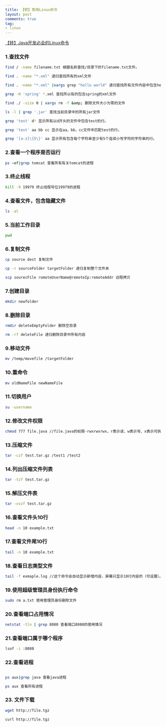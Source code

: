 ```yaml
---
title: 【转】常用Linux命令
layout: post
comments: true
tag: 
- linux
---
```


[【转】Java开发必会的Linux命令](http://blog.csdn.net/u013970991/article/details/52036304)

### 1.查找文件


```sh
find / -name filename.txt 根据名称查找/目录下的filename.txt文件。

find . -name "*.xml" 递归查找所有的xml文件

find . -name "*.xml" |xargs grep "hello world" 递归查找所有文件内容中包含hello world的xml文件

grep -H 'spring' *.xml 查找所以有的包含spring的xml文件

find ./ -size 0 | xargs rm -f &amp; 删除文件大小为零的文件

ls -l | grep '.jar' 查找当前目录中的所有jar文件

grep 'test' d* 显示所有以d开头的文件中包含test的行。

grep 'test' aa bb cc 显示在aa，bb，cc文件中匹配test的行。

grep '[a-z]\{5\}' aa 显示所有包含每个字符串至少有5个连续小写字符的字符串的行。

```

### 2.查看一个程序是否运行

```sh
ps –ef|grep tomcat 查看所有有关tomcat的进程

```
### 3.终止线程

```sh
kill -9 19979 终止线程号位19979的进程

```
### 4.查看文件，包含隐藏文件

```sh
ls -al

```
### 5.当前工作目录

```sh
pwd

```
### 6.复制文件

```sh
cp source dest 复制文件

cp -r sourceFolder targetFolder 递归复制整个文件夹

scp sourecFile romoteUserName@remoteIp:remoteAddr 远程拷贝

```
### 7.创建目录

```sh
mkdir newfolder

```
### 8.删除目录

```sh
rmdir deleteEmptyFolder 删除空目录 

rm -rf deleteFile 递归删除目录中所有内容

```
### 9.移动文件

```sh
mv /temp/movefile /targetFolder

```
### 10.重命令

```sh
mv oldNameFile newNameFile
```
### 11.切换用户

```sh
su -username
```
### 12.修改文件权限

```sh
chmod 777 file.java //file.java的权限-rwxrwxrwx，r表示读、w表示写、x表示可执行

```
### 13.压缩文件

```sh
tar -czf test.tar.gz /test1 /test2

```
### 14.列出压缩文件列表

```sh
tar -tzf test.tar.gz

```
### 15.解压文件表

```sh
tar -xvzf test.tar.gz

```
### 16.查看文件头10行

```sh
head -n 10 example.txt

```
### 17.查看文件尾10行

```sh
tail -n 10 example.txt

```
### 18.查看日志类型文件

```sh
tail -f exmaple.log //这个命令会自动显示新增内容，屏幕只显示10行内容的（可设置）。
```
### 19.使用超级管理员身份执行命令

```sh
sudo rm a.txt 使用管理员身份删除文件

```
### 20.查看端口占用情况

```sh
netstat -tln | grep 8080 查看端口8080的使用情况

```
### 21.查看端口属于哪个程序

```sh
lsof -i :8080

```
### 22.查看进程

```sh

ps aux|grep java 查看java进程

ps aux 查看所有进程

```
### 23. 文件下载

```sh
wget http://file.tgz

curl http://file.tgz

```




